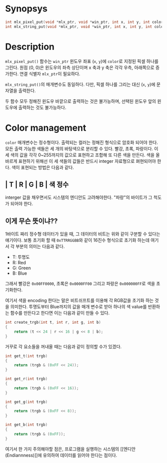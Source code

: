 # Synopsys
```c
int mlx_pixel_put(void *mlx_ptr, void *win_ptr, int x, int y, int color);
int mlx_string_put(void *mlx_ptr, void *win_ptr, int x, int y, int color, char *string);
```

# Description
`mlx_pixel_put()` 함수는 `win_ptr` 윈도우 좌표 (`x`, `y`)에 `color`로 지정된 픽셀 하나를 그린다. 원점 (0, 0)은 윈도우의 좌측 상단이며 x 축과 y 축은 각각 우측, 아래쪽으로 증가한다. 연결 식별자 `mlx_ptr`이 필요하다.

`mlx_string_put()`의 매개변수도 동일하다. 다만, 픽셀 하나를 그리는 대신 (`x`, `y`)에 문자열을 출력한다.

두 함수 모두 정해진 윈도우 바깥으로 출력하는 것은 불가능하며, 선택된 윈도우 앞의 윈도우에 출력하는 것도 불가능하다.

# Color management
`color` 매개변수는 정수형이다. 출력되는 컬러는 정해진 형식으로 암호화 되어야 한다. 모든 출력 가능한 색들은 세 개의 바탕색으로 분리할 수 있다. 빨강, 초록, 파랑이다. 이 세 색의 값을 각각 0~255까지의 값으로 표현하고 조합해 또 다른 색을 만든다. 색을 올바르게 표현하기 위해선 이 세 색들의 값들은 반드시 integer 자료형으로 펴현되어야 한다. 색이 표현되는 방법은 다음과 같다.

##                                | T | R | G | B |    색 정수

interger 값을 채우면서도 시스템의 엔디안도 고려해야한다. "파랑"의 바이트가 그 척도가 되어야 한다.


## 이게 무슨 뜻이냐??

1바이트 짜리 정수형 데이터가 있을 때, 그 데이터의 비트는 위와 같이 구분할 수 있다는 얘기이다. 보통 초기화 할 때 `0xTTRRGGBB`와 같이 16진수 형식으로 초기화 하는데 여기서 각 부분의 의미는 다음과 같다.

- T: 투명도
- R: Red
- G: Green
- B: Blue

그래서 빨강은 `0x00FF0000`, 초록은 `0x0000FF00` 그리고 파랑은 `0x000000FF`로 색을 초기화한다.

여기서 색을 encoding 한다는 말은 비트쉬프트를 이용해 각 RGB값을 초기화 하는 것을 의미한다. 투명도부터 Blue까지의 값을 매개 변수로 받아 하나의 색 value를 반환하는 함수를 만든다고 한다면 이는 다음과 같이 만들 수 있다.

```c
int create_trgb(int t, int r, int g, int b)
{
    return (t << 24 | r << 16 | g << 8 | b);
}
```

거꾸로 각 요소들을 꺼내올 때는 다음과 같이 정의할 수가 있겠다.

```c
int get_t(int trgb)
{
    return (trgb & (0xFF << 24));
}

int get_r(int trgb)
{
    return (trgb & (0xFF << 16));
}

int get_g(int trgb)
{
    return (trgb & (0xFF << 8));
}

int get_b(int trgb)
{
    return (trgb & (0xFF));
}
```

여기서 한 가지 주의해야할 점은, 프로그램을 실행하는 시스템의 [[엔디안 (Endiannness)]]에 유의하여 데이터를 읽어야 한다는 점이다.